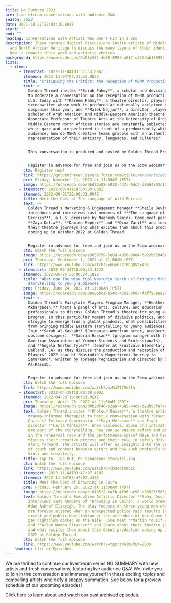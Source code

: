 ```yaml
---
title: No Summary 2022
pre: Live-stream conversations with audience Q&A.
season: 2022
date: 2021-10-21T22:02:19.893Z
start: ""
end: ""
heading: Conversations With Artists Who Don't Fit in a Box
description: These curated digital discussions invite artists of Middle Eastern
  and North African heritage to discuss the many layers of their identity and
  how it impacts their work and artistic choices.
background: https://ucarecdn.com/4a91e552-4e00-4956-a017-c253dab18095/
lists:
  - items:
      - itemstart: 2022-11-04T03:31:53.886Z
        itemend: 2022-11-04T03:31:53.905Z
        title: "Critiquing the Critics: the Reception of MENA Productions"
        text: >-
          Golden Thread invites **Sarah Fahmy**, a scholar and devising artist
          to moderate a conversation on the reception of MENA productions in the
          U.S. today with **Kareem Fahmy**, a theatre director, playwright, and
          screenwriter whose work is produced at nationally acclaimed theatre
          companies this year, and **Malek Najjar**, a director, playwright, and
          scholar of Arab American and Middle-Eastern American theatre and
          Associate Professor of Theatre Arts at the University of Oregon. When
          Middle Eastern North African stories are constantly subjected to the
          white gaze and are performed in front of a predominantly white-US
          audience, how do MENA creative teams grapple with an authentic
          representation of their artistry, languages, and cultures?


          This conversation is produced and hosted by Golden Thread Productions in collaboration with the MENATMA Convening taking place at the Arab American National Museum, November 10-12, 2022.


          Register in advance for free and join us on the Zoom webinar to ask your questions directly of the panelists!
        cta: Register now!
        link: https://goldenthread.secure.force.com/ticket/#/events/a0S3Z000007VG5xUAG
        pre: Friday, November 11, 2022 at 11:00AM (PST)
        image: https://ucarecdn.com/9bd92a08-b032-4d7c-9dc3-30b84793c107/
      - itemstart: 2022-09-01T18:00:00.000Z
        itemend: 2022-09-01T20:00:31.994Z
        title: Meet the Cast of The Language of Wild Berries
        text: >-
          Golden Thread's Marketing & Engagement Manager **Sheila Devitt**
          introduces and interviews cast members of ***The Language of Wild
          Berries***, a U.S. premiere by Naghmeh Samini. Come meet performers
          **Zaya Kolia**, **Damien Seperi** and **Dina Zarif** and learn about
          their theatre journeys and what excites them about this production
          coming up in October 2022 at Golden Thread. 


          Register in advance for free and join us on the Zoom webinar to ask your questions directly of the panelists!
        cta: Watch the full episode
        image: https://ucarecdn.com/e3650759-5e6d-4956-9084-b92cbd70468e/
        pre: Thursday, September 1, 2022 at 11:00AM (PST)
        link: https://www.youtube.com/watch?v=G6yGr2TBbg0&t=46s
      - itemstart: 2022-06-24T18:00:24.122Z
        itemend: 2022-06-24T20:00:24.182Z
        title: "What can the wise fool Nasrudin teach us? Bringing Middle Eastern
          storytelling to young audiences  "
        pre: Friday, June 24, 2022 at 11:00AM (PST)
        image: https://ucarecdn.com/08686bca-b54c-45d1-8b87-faff97eae2e7/
        text: >-
          Golden Thread’s Fairytale Players Program Manager, **Heather Rastovac
          Akbarzadeh,** hosts a panel of arts, culture, and education
          professionals to discuss Golden Thread’s theatre for young audiences
          program. In this particular moment of divisive politics, and as we
          struggle to emerge from a global pandemic, what possibilities emerge
          from bringing Middle Eastern storytelling to young audiences?
          Join **Sarah Al-Kassab** (Jordanian-American actor, producer, and
          costume designer), **Sabria Hassan** (program manager with the
          American Association of Yemeni Students and Professionals),
          and **Angela Norton Tyler** (teacher at Fruitvale Elementary School in
          Oakland, CA) as they discuss the production and reception of Fairytale
          Players’ 2022 tour of *Nasrudin’s Magnificent Journey to
          Samarkand*, written by Torange Yeghiazarian and directed by Sarah
          Al-Kassab.


          Register in advance for free and join us on the Zoom webinar to ask your questions directly of the panelists!
        cta: Watch the full episode
        link: https://www.youtube.com/watch?v=zKaT1C5nSlA
      - itemstart: 2022-04-28T18:00:00.000Z
        itemend: 2022-04-28T19:00:21.954Z
        pre: Thursday, April 28, 2022 at 11:00AM (PDT)
        image: https://ucarecdn.com/d0b2df46-62a9-4b85-b489-b28b95fa74eb/
        text: Golden Thread invites **Kholoud Nasser**, a theatre artist and
          trauma-informed therapist to host a conversation with *Drowning in
          Cairo’s* Intimacy Coordinator **Maya Herbsman** and Fight
          Director **Carla Pantoja**. When violence, abuse and intimate content
          are part of the storytelling, how can we ensure safety and protection
          in the rehearsal room and the performance space? Maya and Carla will
          discuss their creative process and their role in safely driving the
          story forward. The artists will offer us insights into the protocols
          of touch and contact between actors and how such protocols affirm
          trust and creativity.
        title: Tap In, Tap Out, On Dangerous Storytelling
        cta: Watch the full episode
        link: https://www.youtube.com/watch?v=jDddosh0bic
      - itemstart: 2022-11-04T03:47:07.410Z
        itemend: 2022-11-04T03:47:07.433Z
        title: Meet the Cast of Drowning in Cairo
        pre: Friday, February 25, 2022 at 11:00AM (PDT)
        image: https://ucarecdn.com/e1d405f2-bafb-4f96-ae90-e8892ff585aa/
        text: Golden Thread's Executive Artistic Director **Sahar Assaf** introduces and
          interviews cast members of *Drowning in Cairo*, a world premiere by
          Adam Ashraf Elsayigh. The play focuses on three young men whose lives
          are forever altered when an unexpected police raid results in the
          arrest and public humiliation of the attendees of the Queen Boat, a
          gay nightclub docked on the Nile. Come meet **Martin Yousif Zebari**
          and **Wiley Naman Strasser** and learn about their theatre journeys
          and what excites them about this debut production coming up in April
          2022 at Golden Thread.
        cta: Watch the full episode
        link: https://www.youtube.com/watch?v=tgxrsXnIm1M&t=253s
    heading: List of Episodes
---
```

We are thrilled to continue our livestream series NO SUMMARY with new artists and fresh conversations, featuring live audience Q&A! We invite you to join in the conversation and immerse yourself in these exciting topics and compelling artists who defy a snappy summation. See below for a preview schedule of our upcoming episodes!

Click [here](https://goldenthread.org/productions/no-summary-conversations-with-artists-that-dont-fit-in-a-box/) to learn about and watch our past archived episodes.